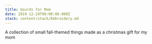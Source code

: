 ```yaml
---
title: Gourds for Mom
date: 2019-12-24T08:00:00.000Z
stack: content/stack/Embroidery.md
---
```


A collection of small fall-themed things made as a christmas gift for my mom
